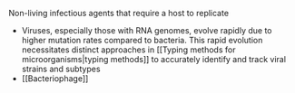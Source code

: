 Non-living infectious agents that require a host to replicate
- Viruses, especially those with RNA genomes, evolve rapidly due to higher mutation rates compared to bacteria. This rapid evolution necessitates distinct approaches in [[Typing methods for microorganisms|typing methods]] to accurately identify and track viral strains and subtypes
- [[Bacteriophage]]

